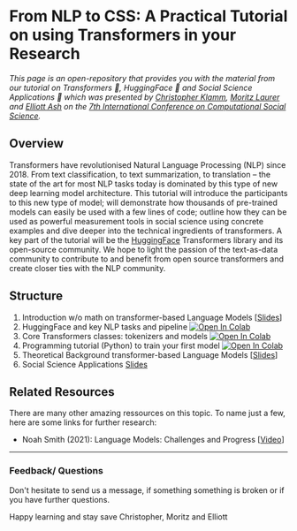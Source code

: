 # From NLP to CSS: A Practical Tutorial on using Transformers in your Research
_This page is an open-repository that provides you with the material from our tutorial on Transformers 🤖, HuggingFace 🤗 and Social Science Applications 👥
which was presented by [Christopher Klamm](https://linktr.ee/chkla), [Moritz Laurer](https://www.ceps.eu/ceps-staff/moritz-laurer/) and [Elliott Ash](https://elliottash.com) on the [7th International Conference on Computational Social Science](https://ic2s2-2021.ethz.ch)._

## Overview
Transformers have revolutionised Natural Language Processing (NLP) since 2018. 
From text classification, to text summarization, to translation – the state of the 
art for most NLP tasks today is dominated by this type of new deep learning model 
architecture. This tutorial will introduce the participants to this new type of 
model; will demonstrate how thousands of pre-trained models can easily be 
used with a few lines of code; outline how they can be used as 
powerful measurement tools in social science using concrete examples 
and dive deeper into the technical ingredients of transformers. 
A key part of the tutorial will be the [HuggingFace](huggingface.com) Transformers library and its 
open-source community. We hope to light the passion of the text-as-data community 
to contribute to and benefit from open source transformers and create closer ties 
with the NLP community.

## Structure
1. Introduction w/o math on transformer-based Language Models [[Slides]()]
2. HuggingFace and key NLP tasks and pipeline [![Open In Colab](https://colab.research.google.com/assets/colab-badge.svg)](https://colab.research.google.com/drive/1K9zkPIUBPCWaVgg4duuYKirOrxAID0wG?usp=sharing)
3. Core Transformers classes: tokenizers and models [![Open In Colab](https://colab.research.google.com/assets/colab-badge.svg)](https://colab.research.google.com/drive/1K9zkPIUBPCWaVgg4duuYKirOrxAID0wG?usp=sharing)
4. Programming tutorial (Python) to train your first model [![Open In Colab](https://colab.research.google.com/assets/colab-badge.svg)](https://colab.research.google.com/drive/1K9zkPIUBPCWaVgg4duuYKirOrxAID0wG?usp=sharing)
5. Theoretical Background transformer-based Language Models [[Slides]()]
6. Social Science Applications [Slides]()

## Related Resources
There are many other amazing ressources on this topic. To name just a few, here are some links for further research:
* Noah Smith (2021): Language Models: Challenges and Progress [[Video](https://drive.google.com/file/d/18PnZRcHPsLP6co-Nis-q1eJAn_PleZmI/view)]

_____
### Feedback/ Questions
Don't hesitate to send us a message, if something something is broken or if you have further questions.

Happy learning and stay save
Christopher, Moritz and Elliott

